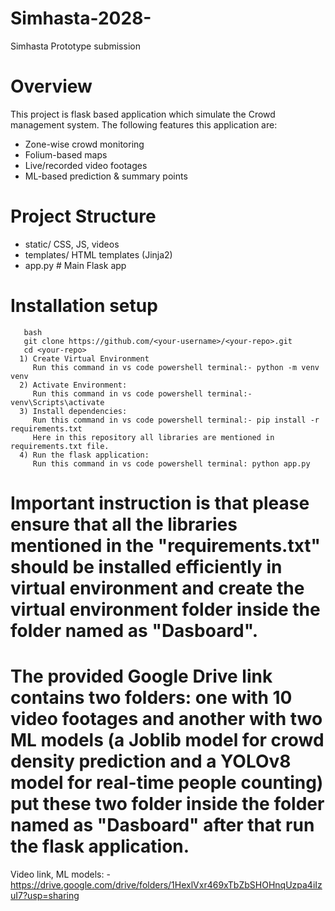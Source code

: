 # Simhasta-2028-
Simhasta Prototype submission
# Overview
This project is flask based application which simulate the Crowd management system. 
The following features this application are:
- Zone-wise crowd monitoring  
- Folium-based maps  
- Live/recorded video footages  
- ML-based prediction & summary points
# Project Structure
 - static/ CSS, JS, videos
 - templates/ HTML templates (Jinja2)
 - app.py # Main Flask app
# Installation setup
       bash
       git clone https://github.com/<your-username>/<your-repo>.git
       cd <your-repo>
      1) Create Virtual Environment 
         Run this command in vs code powershell terminal:- python -m venv venv
      2) Activate Environment:
         Run this command in vs code powershell terminal:- venv\Scripts\activate
      3) Install dependencies: 
         Run this command in vs code powershell terminal:- pip install -r requirements.txt
         Here in this repository all libraries are mentioned in requirements.txt file.
      4) Run the flask application:
         Run this command in vs code powershell terminal: python app.py
# Important instruction is that please ensure that all the libraries mentioned in the "requirements.txt" should be installed efficiently in virtual environment and create the virtual environment folder inside the   folder named as "Dasboard".
# The provided Google Drive link contains two folders: one with 10 video footages and another with two ML models (a Joblib model for crowd density prediction and a YOLOv8 model for real-time people counting) put    these two folder inside the folder named as "Dasboard" after that run the flask application.
  Video link, ML models: - https://drive.google.com/drive/folders/1HexlVxr469xTbZbSHOHnqUzpa4iIzuI7?usp=sharing 

